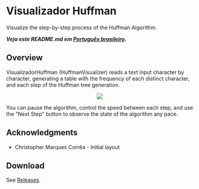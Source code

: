 # Visualizador Huffman
Visualize the step-by-step process of the Huffman Algorithm.

***Veja este README.md em [Português brasileiro](https://github.com/g-otn/VisualizadorHuffman/blob/master/README.pt-BR.md).***

## Overview
VisualizadorHuffman (HuffmanVisualizer) reads a text input character by character, generating a table with the frequency of each distinct character, and each step of the Huffman tree generation.

<p align="center">
  <img src="https://user-images.githubusercontent.com/44736064/59545596-ca618b00-8ef6-11e9-9413-3c991ff50b08.gif">
</p>

You can pause the algorithm, control the speed between each step, and use the "Next Step" button to observe the state of the algorithm any pace.

## Acknowledgments
- Christopher Marques Corrêa - Initial layout

## Download
See [Releases](https://github.com/g-otn/VisualizadorHuffman/releases).
